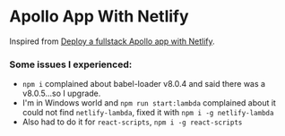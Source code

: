 # Apollo App With Netlify

Inspired from [Deploy a fullstack Apollo app with Netlify](https://blog.apollographql.com/deploy-a-fullstack-apollo-app-with-netlify-45a7dfd51b0b).

### Some issues I experienced:
* `npm i` complained about babel-loader v8.0.4 and said there was a v8.0.5...so I upgrade.
* I'm in Windows world and `npm run start:lambda` complained about it could not find `netlify-lambda`, fixed it with `npm i -g netlify-lambda`
* Also had to do it for `react-scripts`, `npm i -g react-scripts`